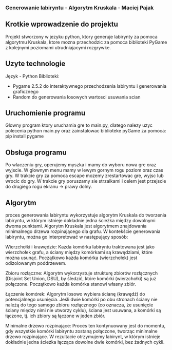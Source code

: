 ### Generowanie labiryntu - Algorytm Kruskala - Maciej Pajak
## Krotkie wprowadzenie do projektu

Projekt stworzony w jezyku python, ktory generuje labirynty za pomoca algorytmu Kruskala, ktore mozna przechodzic za pomoca biblioteki PyGame 
z kolejnymi poziomami utrudniajacymi rozgrywke.

## Uzyte technologie

Język - Python
Biblioteki:
- Pygame 2.5.2 do interaktywnego przechodzenia labiryntu i generowania graficznego
- Random do generowania losowych wartosci usuwania scian

## Uruchomienie programu
Glowny program ktory uruchamia gre to main.py, dlatego nalezy uzyc polecenia python main.py oraz zainstalowac biblioteke pyGame za pomoca:
pip install pygame

## Obsługa programu
Po wlaczeniu gry, operujemy myszka i mamy do wyboru nowa gre oraz wyjscie.
W glownym menu mamy w lewym gornym rogu poziom oraz czas gry. W trakcie gry za pomoca escape mozemy zrestartowac gre, wyjsc lub wrocic do gry.
W trakcie gry poruszamy sie strzalkami i celem jest przejscie do drugiego rogu ekranu -> prawy dolny.

## Algorytm
proces generowania labiryntu wykorzystuje algorytm Kruskala do tworzenia labiryntu, w którym istnieje dokładnie jedna ścieżka między dowolnymi dwoma punktami. Algorytm Kruskala jest algorytmem znajdowania minimalnego drzewa rozpinającego dla grafu. W kontekście generowania labiryntu, można go interpretować w następujący sposób:

Wierzchołki i krawędzie: Każda komórka labiryntu traktowana jest jako wierzchołek grafu, a ściany między komórkami są krawędziami, które można usunąć. Początkowo każda komórka (wierzchołek) jest odizolowanym poddrzewem.

Zbioru rozłączne: Algorytm wykorzystuje strukturę zbiorów rozłącznych (Disjoint Set Union, DSU), by śledzić, które komórki (wierzchołki) są już połączone. Początkowo każda komórka stanowi własny zbiór.

Łączenie komórek: Algorytm losowo wybiera ścianę (krawędź) do potencjalnego usunięcia. Jeśli dwie komórki po obu stronach ściany nie należą do tego samego zbioru rozłącznego (co oznacza, że usunięcie ściany między nimi nie utworzy cyklu), ściana jest usuwana, a komórki są łączone, tj. ich zbiory są łączone w jeden zbiór.

Minimalne drzewo rozpinające: Proces ten kontynuowany jest do momentu, gdy wszystkie komórki labiryntu zostaną połączone, tworząc minimalne drzewo rozpinające. W rezultacie otrzymujemy labirynt, w którym istnieje dokładnie jedna ścieżka łącząca dowolne dwie komórki, bez żadnych cykli.
